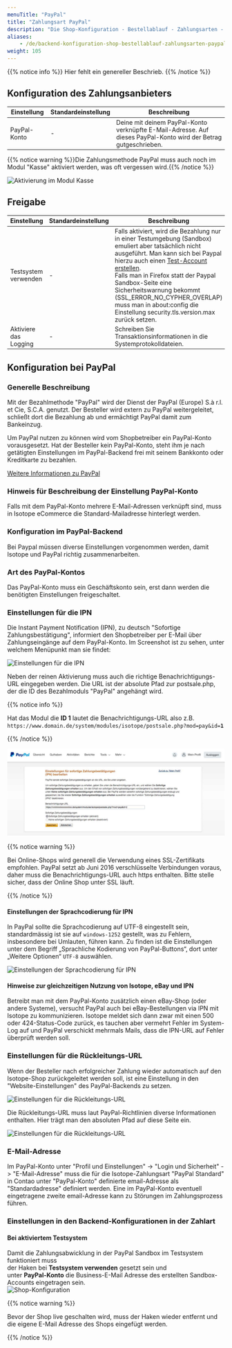 ```yaml
---
menuTitle: "PayPal"
title: "Zahlungsart PayPal"
description: "Die Shop-Konfiguration - Bestellablauf - Zahlungsarten - PayPal."
aliases:
    - /de/backend-konfiguration-shop-bestellablauf-zahlungsarten-paypal/
weight: 105
---
```



{{% notice info %}}
Hier fehlt ein genereller Beschrieb.
{{% /notice %}}

## Konfiguration des Zahlungsanbieters

<table>
	<thead>
		<tr>
			<th>Einstellung</th>
			<th>Standardeinstellung</th>
			<th>Beschreibung</th>
		</tr>
	</thead>
	<tbody>
		<tr>
			<td>PayPal-Konto</td>
			<td>-</td>
			<td>Deine mit deinem PayPal-Konto verknüpfte E-Mail-Adresse. Auf dieses PayPal-Konto wird der Betrag gutgeschrieben.</td>
		</tr>
	</tbody>
</table>

{{% notice warning %}}Die Zahlungsmethode PayPal muss auch noch im Modul "Kasse" aktiviert werden, was oft vergessen wird.{{% /notice %}}

![Aktivierung im Modul Kasse](kassenmodul.png)

## Freigabe

<table>
	<thead>
		<tr>
			<th>Einstellung</th>
			<th>Standardeinstellung</th>
			<th>Beschreibung</th>
		</tr>
	</thead>
	<tbody>
		<tr>
			<td>Testsystem verwenden</td>
			<td>-</td>
			<td>Falls aktiviert, wird die Bezahlung nur in einer Testumgebung (Sandbox) emuliert aber tatsächlich nicht ausgeführt. Man kann sich bei Paypal hierzu auch einen <a href="https://developer.paypal.com/docs/classic/lifecycle/sb_create-accounts">Test-Account erstellen</a>. <br>Falls man in Firefox statt der Paypal Sandbox-Seite eine Sicherheitswarnung bekommt (SSL_ERROR_NO_CYPHER_OVERLAP) muss man in about:config die Einstellung security.tls.version.max zurück setzen.</td>
		</tr>
        <tr>
            <td>Aktiviere das Logging</td>
            <td>-</td>
            <td>Schreiben Sie Transaktionsinformationen in die Systemprotokolldateien.</td>
        </tr>
	</tbody>
</table>


## Konfiguration bei PayPal

### Generelle Beschreibung

Mit der Bezahlmethode "PayPal" wird der Dienst der PayPal (Europe) S.à r.l. et Cie, S.C.A. genutzt. Der Besteller wird extern zu PayPal weitergeleitet, schließt dort die Bezahlung ab und ermächtigt PayPal damit zum Bankeinzug.

Um PayPal nutzen zu können wird vom Shopbetreiber ein PayPal-Konto vorausgesetzt. Hat der Besteller kein PayPal-Konto, steht ihm je nach getätigten Einstellungen im PayPal-Backend frei mit seinem Bankkonto oder Kreditkarte zu bezahlen.

[Weitere Informationen zu PayPal](https://www.paypal.com/de/)

### Hinweis für Beschreibung der Einstellung PayPal-Konto

Falls mit dem PayPal-Konto mehrere E-Mail-Adressen verknüpft sind, muss in Isotope eCommerce die Standard-Mailadresse hinterlegt werden.

### Konfiguration im PayPal-Backend

Bei Paypal müssen diverse Einstellungen vorgenommen werden, damit Isotope und PayPal richtig zusammenarbeiten.

### Art des PayPal-Kontos

Das PayPal-Konto muss ein Geschäftskonto sein, erst dann werden die benötigten Einstellungen freigeschaltet.

### Einstellungen für die IPN

Die Instant Payment Notification (IPN), zu deutsch "Sofortige Zahlungsbestätigung", informiert den Shopbetreiber per E-Mail über Zahlungseingänge auf dem PayPal-Konto. Im Screenshot ist zu sehen, unter welchem Menüpunkt man sie findet:

![Einstellungen für die IPN](paypal-ipn.jpg)

Neben der reinen Aktivierung muss auch die richtige Benachrichtigungs-URL eingegeben werden. Die URL ist der absolute Pfad zur postsale.php, der die ID des Bezahlmoduls "PayPal" angehängt wird.

{{% notice info %}}
<p>Hat das Modul die <strong>ID 1</strong> lautet die Benachrichtigungs-URL also z.B. <code>https://www.domain.de/system/modules/isotope/postsale.php?mod=pay&id=<strong>1</strong></code></p>
{{% /notice %}}

![Einstellungen für die Benachrichtigungs-URL](paypalurl.jpg)


{{% notice warning %}}
<p>Bei Online-Shops wird generell die Verwendung eines SSL-Zertifikats empfohlen. PayPal setzt ab Juni 2016 verschlüsselte Verbindungen voraus, daher muss die Benachrichtigungs-URL auch https enthalten. Bitte stelle sicher, dass der Online Shop unter SSL läuft.</p>
{{% /notice %}}


#### Einstellungen der Sprachcodierung für IPN

In PayPal sollte die Sprachcodierung auf UTF-8 eingestellt sein, standardmässig ist sie auf `windows-1252` gestellt, was zu Fehlern, insbesondere bei Umlauten, führen kann. Zu finden ist die Einstellungen unter dem Begriff „Sprachliche Kodierung von PayPal-Buttons“, dort unter „Weitere Optionen“ `UTF-8` auswählen.

![Einstellungen der Sprachcodierung für IPN](ebay-kodierung-buttons.png)

#### Hinweise zur gleichzeitigen Nutzung von Isotope, eBay und IPN

Betreibt man mit dem PayPal-Konto zusätzlich einen eBay-Shop (oder andere Systeme), versucht PayPal auch bei eBay-Bestellungen via IPN mit Isotope zu kommunizieren. Isotope meldet sich dann zwar mit einen 500 oder 424-Status-Code zurück, es tauchen aber vermehrt Fehler im System-Log auf und PayPal verschickt mehrmals Mails, dass die IPN-URL auf Fehler überprüft werden soll.

### Einstellungen für die Rückleitungs-URL

Wenn der Besteller nach erfolgreicher Zahlung wieder automatisch auf den Isotope-Shop zurückgeleitet werden soll, ist eine Einstellung in den "Website-Einstellungen" des PayPal-Backends zu setzen.

![Einstellungen für die Rückleitungs-URL](website-einstellungen-overview.jpg)

Die Rückleitungs-URL muss laut PayPal-Richtlinien diverse Informationen enthalten. Hier trägt man den absoluten Pfad auf diese Seite ein.

![Einstellungen für die Rückleitungs-URL](rueckleitung-einstellungen.jpg)

### E-Mail-Adresse

Im PayPal-Konto unter "Profil und Einstellungen" -> "Login und Sicherheit" -> "E-Mail-Adresse" muss die für die Isotope-Zahlungsart "PayPal Standard" in Contao unter "PayPal-Konto" definierte email-Adresse als "Standardadresse" definiert werden. Eine im PayPal-Konto eventuell eingetragene zweite email-Adresse kann zu Störungen im Zahlungsprozess führen.

### Einstellungen in den Backend-Konfigurationen in der Zahlart  
#### Bei aktiviertem Testsystem  

Damit die Zahlungsabwicklung in der PayPal Sandbox im Testsystem funktioniert muss  
der Haken bei **Testsystem verwenden** gesetzt sein und  
unter **PayPal-Konto** die Business-E-Mail Adresse des erstellten Sandbox-Accounts eingetragen sein.  
![Shop-Konfiguration](https://user-images.githubusercontent.com/33038265/116972092-cf7e7d80-acba-11eb-8536-136cf83b1072.png)  

{{% notice warning %}}  

Bevor der Shop live geschalten wird, muss der Haken wieder entfernt und die eigene E-Mail Adresse des Shops eingefügt werden.  

{{% /notice %}}

